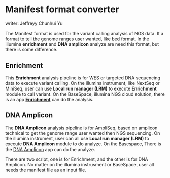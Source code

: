 # Manifest format converter
writer: Jeffreyy Chunhui Yu

The Manifest format is used for the variant calling analysis of NGS data. It a format to tell the genome ranges user wanted, like bed format.
In the illumina **enrichment** and **DNA amplicon** analyze are need this format, but there is some difference.

## Enrichment
This **Enrichment** analysis pipeline is for WES or targeted DNA sequencing data to execute variant calling. 
On the illumina instrument, like NextSeq or MiniSeq, user can use **Local run manager (LRM)** to execute **Enrichment** module to call variant. 
On the BaseSpace, illumina NGS cloud solution, there is an app **[Enrichment](https://basespace.illumina.com/apps/6493487/Enrichment?preferredversion)** can do the analysis.

## DNA Amplicon
The **DNA Amplicon** analysis pipeline is for AmpliSeq, based on amplicon technical to get the genome range user wanted then NGS sequencing.
On the illumina instrument, user can all use **Local run manager (LRM)** to execute **DNA Amplicon** module to do analyze.
On the Basespace, There is the [DNA Amplicon](https://basespace.illumina.com/apps/8340332/DNA-Amplicon?preferredversion) app can do the analyze.

There are two script, one is for Enrichment, and the other is for DNA Amplicon. No matter on the illumina instrusment or BaseSpace, user all needs the manifest file as an input file.